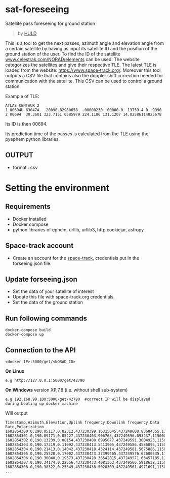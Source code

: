 # sat-foreseeing
Satellite pass foreseeing for ground station 
> by [HULD](https://huld.io)

This is a tool to get the next passes, azimuth angle and elevation angle from a certain satellite by having as input its satellite ID and the position of the ground station of the user. To find the ID of the satellite www.celestrak.com/NORAD/elements can be used. The website categorizes the satellites and give their respective TLE. The latest TLE is loaded from the website: https://www.space-track.org/. Moreover this tool outputs a CSV file that contains also the doppler shift correction needed for communication with the satellite. This CSV can be used to control a ground station.

Example of TLE: 
```
ATLAS CENTAUR 2         
1 00694U 63047A   20090.82980658  .00000230  00000-0  13759-4 0  9990
2 00694  30.3601 323.7151 0585979 224.1186 131.1207 14.02586114825678
```
Its ID is then 00694.

Its prediction time of the passes is calculated from the TLE using the pyephem python libraries. 
## OUTPUT
* format : csv

# Setting the environment
## Requirements
* Docker installed
* Docker compose
* python libraries of ephem, urllib, urllib3, http.cookiejar, astropy
## Space-track account
* Create an account for the [space-track](https://www.space-track.org/), credentials put in the forseeing.json file.
## Update forseeing.json
* Set the data of your satellite of interest
* Update this file with space-track.org credentials.
* Set the data of the ground station

## Run following commands
```
docker-compose build
docker-compose up
```

## Connection to the API
```
<docker IP>:5000/get/<NORAD_ID>
```
**On Linux**
```
e.g http://127.0.0.1:5000/get/42790
```
**On Windows** version XP,7,8 (i.e. without shell sub-system)
```
e.g 192.168.99.100:5000/get/42790  #correct IP will be displayed during booting up docker machine
``` 
Will output
```
Timestamp,Azimuth,Elevation,Uplink frequency,Downlink frequency,Data Rate,Polarization
1602854300.0,190.05117,0.02312,437230399.16315645,437249600.83684355,115000,Linear
1602854301.0,190.09171,0.05227,437230403.906763,437249596.093237,115000,Linear
1602854302.0,190.13239,0.08154,437230408.6995077,437249591.3004923,115000,Linear
1602854303.0,190.17319,0.11092,437230413.5413905,437249586.4586095,115000,Linear
1602854304.0,190.21413,0.14042,437230418.4324114,437249581.5675886,115000,Linear
1602854305.0,190.25520,0.17002,437230423.37399465,437249576.62600535,115000,Linear
1602854306.0,190.30040,0.19573,437230428.36542815,437249571.63457185,115000,Linear
1602854307.0,190.34174,0.22556,437230433.4081362,437249566.5918638,115000,Linear
1602854308.0,190.38322,0.25549,437230438.5028309,437249561.4971691,115000,Linear
...
```
